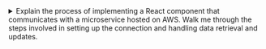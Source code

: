 <details>
  <summary>Explain the process of implementing a React component that communicates with a microservice hosted on AWS. Walk me through the steps involved in setting up the connection and handling data retrieval and updates.</summary>
  
  Introduction
  React is a popular JavaScript library used for building user interfaces. When working with a microservice hosted on AWS, you can create a React component that communicates with the microservice to retrieve and update data. In this guide, we'll walk through the process of setting up the connection and handling data retrieval and updates.

  Step 1: Configure CORS
  To allow cross-origin requests from the React component to the microservice, you'll need to configure Cross-Origin Resource Sharing (CORS) on the microservice. This involves adding the appropriate headers to the HTTP response.

  Here's an example of how you can add the necessary headers using Java Spring Boot:

  ```
  @Configuration
  public class CorsConfiguration {
      @Bean
      public WebMvcConfigurer corsConfigurer() {
          return new WebMvcConfigurerAdapter() {
              @Override
              public void addCorsMappings(CorsRegistry registry) {
                  registry.addMapping("/**")
                          .allowedMethods("GET", "POST", "PUT", "DELETE")
                          .allowedOrigins("*")
                          .allowedHeaders("*");
              }
          };
      }
  }
  ```

  This configuration allows requests from any origin, and allows GET, POST, PUT, and DELETE HTTP methods.

  Step 2: Fetch Data
  To fetch data from the microservice, you can use the Fetch API provided by modern browsers. Here's an example of how you can use the Fetch API in a React component:

  ```
  import React, { useState, useEffect } from 'react';

  function MyComponent() {
    const [data, setData] = useState([]);

    useEffect(() => {
      const fetchData = async () => {
        const response = await fetch('https://example.com/api/data');
        const jsonData = await response.json();
        setData(jsonData);
      };
      fetchData();
    }, []);

     return (
      <div>
        {data.map(item => (
          <div key={item.id}>{item.name}</div>
        ))}
      </div>
    );
  }

  export default MyComponent;
  ```

  In this example, we use the useState and useEffect hooks to manage the component's state and fetch data from the microservice. We use the fetch function to send an HTTP GET request to the API endpoint, and then parse the response data using the json method.

  Step 3: Update Data
  To update data on the microservice, you'll need to send HTTP POST or PUT requests with the updated data. Here's an example of how you can send an HTTP POST request in a React component:

  ```
  import React, { useState } from 'react';

  function MyComponent() {
    const [formData, setFormData] = useState({});

    const handleSubmit = async (event) => {
      event.preventDefault();
      const response = await fetch('https://example.com/api/data', {
        method: 'POST',
        headers: {
          'Content-Type': 'application/json'
        },
        body: JSON.stringify(formData)
      });
      // handle response...
    };

    const handleInputChange = (event) => {
      setFormData({
        ...formData,
        [event.target.name]: event.target.value
      });
    };

    return (
      <form onSubmit={handleSubmit}>
        <label>
          Name:
          <input type="text" name="name" onChange={handleInputChange} />
        </label>
        <label>
          Email:
          <input type="email" name="email" onChange={handleInputChange} />
        </label>
        <button type="submit">Submit</button>
      </form>
    );
  }

   export default MyComponent;
  ```

  In this example, we use the useState hook to manage a form's state, and the handleSubmit function to send an HTTP POST request with the form data. We use the Content-Type header to indicate that the request body is in JSON format, and we use the JSON.stringify method to convert the form data to a JSON string.

  Step 4: Error Handling
   When communicating with a microservice hosted on AWS, it's important to handle errors that may occur. Here's an example of how you can handle errors in a React component:

  ```
  import React, { useState, useEffect } from 'react';

  function MyComponent() {
    const [error, setError] = useState(null);
    const [data, setData] = useState([]);

    useEffect(() => {
      const fetchData = async () => {
        try {
          const response = await fetch('https://example.com/api/data');
          const jsonData = await response.json();
          setData(jsonData);
        } catch (error) {
          setError(error);
        }
      };
      fetchData();
    }, []);

    if (error) {
      return <div>Error: {error.message}</div>;
    }

     return (
      <div>
        {data.map(item => (
          <div key={item.id}>{item.name}</div>
        ))}
      </div>
    );
  }
  export default MyComponent;
  ```

  In this example, we use the useState hook to manage the error state, and the try-catch statement to catch any errors that occur while fetching data from the microservice. If an error occurs, we set the error state to the caught error, and render an error message to the user.

  Conclusion
  Implementing a React component that communicates with a microservice hosted on AWS involves configuring CORS, fetching data using the Fetch API, updating data using HTTP POST or PUT requests, and handling errors. By following these steps, you can create a robust and reliable user interface that communicates seamlessly with your microservice backend.
  
</details>